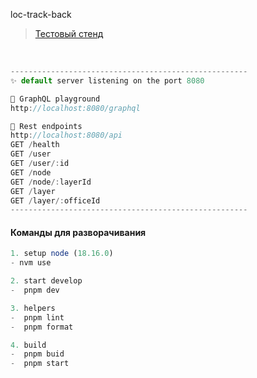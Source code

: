 loc-track-back

> <a href="">Тестовый стенд</a>

<br />

```ts
-----------------------------------------------------
✨ default server listening on the port 8080

🌱 GraphQL playground
http://localhost:8080/graphql

🌱 Rest endpoints
http://localhost:8080/api
GET /health
GET /user
GET /user/:id
GET /node
GET /node/:layerId
GET /layer
GET /layer/:officeId
-----------------------------------------------------
```

#### Команды для разворачивания

```ts
1. setup node (18.16.0)
- nvm use

2. start develop
-  pnpm dev

3. helpers
-  pnpm lint
-  pnpm format

4. build
-  pnpm buid
-  pnpm start
```
